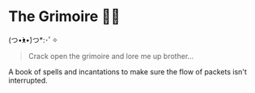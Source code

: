 # The Grimoire 📖️👀️

(つ•̀ᴥ•́)つ*:･ﾟ✧

> Crack open the grimoire and lore me up brother...

A book of spells and incantations to make sure the flow of packets isn't interrupted.

